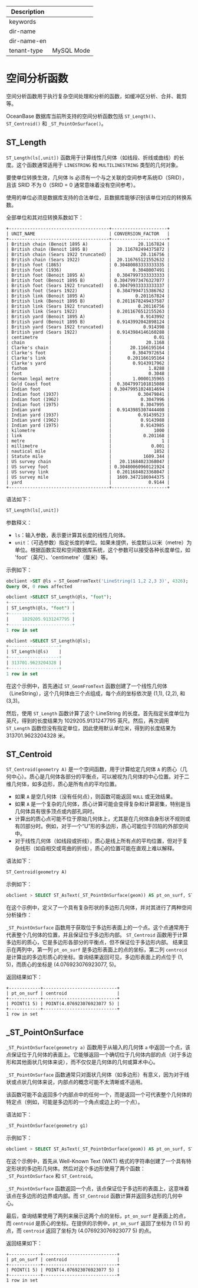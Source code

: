 | Description   |                 |
|---------------|-----------------|
| keywords      |                 |
| dir-name      |                 |
| dir-name-en   |                 |
| tenant-type   | MySQL Mode      |

# 空间分析函数

空间分析函数用于执行复杂空间处理和分析的函数，如缓冲区分析、合并、裁剪等。

OceanBase 数据库当前所支持的空间分析函数包括 `ST_Length()`、`ST_Centroid()` 和 `_ST_PointOnSurface()`。

## ST_Length

`ST_Length(ls[,unit])` 函数用于计算线性几何体（如线段、折线或曲线）的长度。这个函数通常适用于 `LINESTRING` 和 `MULTILINESTRING` 类型的几何对象。

要使单位转换生效，几何体 ls 必须有一个与之关联的空间参考系统ID（SRID），且该 SRID 不为 0（SRID = 0 通常意味着没有空间参考）。

使用的单位必须是数据库支持的合法单位，且数据库能够识别该单位对应的转换系数。

全部单位和其对应转换系数如下：

```shell
+--------------------------------------+---------------------+
| UNIT_NAME                            | CONVERSION_FACTOR   |
+--------------------------------------+---------------------+
| British chain (Benoit 1895 A)        |          20.1167824 |
| British chain (Benoit 1895 B)        |  20.116782494375872 |
| British chain (Sears 1922 truncated) |           20.116756 |
| British chain (Sears 1922)           |  20.116765121552632 |
| British foot (1865)                  | 0.30480083333333335 |
| British foot (1936)                  |        0.3048007491 |
| British foot (Benoit 1895 A)         |  0.3047997333333333 |
| British foot (Benoit 1895 B)         | 0.30479973476327077 |
| British foot (Sears 1922 truncated)  | 0.30479933333333337 |
| British foot (Sears 1922)            |  0.3047994715386762 |
| British link (Benoit 1895 A)         |         0.201167824 |
| British link (Benoit 1895 B)         |  0.2011678249437587 |
| British link (Sears 1922 truncated)  |          0.20116756 |
| British link (Sears 1922)            |  0.2011676512155263 |
| British yard (Benoit 1895 A)         |           0.9143992 |
| British yard (Benoit 1895 B)         |  0.9143992042898124 |
| British yard (Sears 1922 truncated)  |            0.914398 |
| British yard (Sears 1922)            |  0.9143984146160288 |
| centimetre                           |                0.01 |
| chain                                |             20.1168 |
| Clarke's chain                       |       20.1166195164 |
| Clarke's foot                        |        0.3047972654 |
| Clarke's link                        |      0.201166195164 |
| Clarke's yard                        |        0.9143917962 |
| fathom                               |              1.8288 |
| foot                                 |              0.3048 |
| German legal metre                   |        1.0000135965 |
| Gold Coast foot                      |  0.3047997101815088 |
| Indian foot                          | 0.30479951024814694 |
| Indian foot (1937)                   |          0.30479841 |
| Indian foot (1962)                   |           0.3047996 |
| Indian foot (1975)                   |           0.3047995 |
| Indian yard                          |  0.9143985307444408 |
| Indian yard (1937)                   |          0.91439523 |
| Indian yard (1962)                   |           0.9143988 |
| Indian yard (1975)                   |           0.9143985 |
| kilometre                            |                1000 |
| link                                 |            0.201168 |
| metre                                |                   1 |
| millimetre                           |               0.001 |
| nautical mile                        |                1852 |
| Statute mile                         |            1609.344 |
| US survey chain                      |   20.11684023368047 |
| US survey foot                       | 0.30480060960121924 |
| US survey link                       |  0.2011684023368047 |
| US survey mile                       |  1609.3472186944375 |
| yard                                 |              0.9144 |
+--------------------------------------+---------------------+
```

语法如下：

```sql
ST_Length(ls[,unit])
```

参数释义：

- `ls`：输入参数，表示要计算其长度的线性几何体。
- `unit`：（可选参数）指定长度的单位。如果未提供，长度默认以米（metre）为单位。根据函数实现和空间数据库系统，这个参数可以接受各种长度单位，如 'foot'（英尺）、'centimetre'（厘米）等。

示例如下：

```sql
obclient >SET @ls = ST_GeomFromText('LineString(1 1,2 2,3 3)', 4326);
Query OK, 0 rows affected

obclient >SELECT ST_Length(@ls, "foot");
+------------------------+
| ST_Length(@ls, "foot") |
+------------------------+
|     1029205.9131247795 |
+------------------------+
1 row in set

obclient >SELECT ST_Length(@ls);
+-------------------+
| ST_Length(@ls)    |
+-------------------+
| 313701.9623204328 |
+-------------------+
1 row in set
```

在这个示例中，首先通过 `ST_GeomFromText` 函数创建了一个线性几何体（LineString），这个几何体由三个点组成，每个点的坐标依次是 (1,1), (2,2), 和 (3,3)。

然后，使用 `ST_Length` 函数计算了这个 LineString 的长度。首先指定长度单位为英尺，得到的长度结果为 1029205.9131247795 英尺。然后，再次调用 `ST_Length` 函数但没有指定单位，因此使用默认单位米，得到的长度结果为 313701.9623204328 米。

## ST_Centroid

`ST_Centroid(geometry A)` 是一个空间函数，用于计算给定几何体 `A` 的质心（几何中心）。质心是几何体各部分的平衡点，可以被视为几何体的中心位置。对于二维几何体，如多边形，质心是所有点的平均位置。

- 如果 `A` 是空几何体（没有任何点），则函数可能返回 `NULL` 或无效结果。
- 如果 `A` 是一个复杂的几何体，质心计算可能会变得复杂和计算密集，特别是当几何体具有很多顶点或内部孔洞时。
- 计算出的质心点可能不位于原始几何体上，尤其是在几何体自身形状不规则或有凹部分时。例如，对于一个“U”形的多边形，质心可能位于凹陷的外部空间中。
- 对于线性几何体（如线段或折线），质心是线上所有点的平均位置，但对于复杂线形（如自相交或弯曲的折线），质心的位置可能在直观上难以解释。

语法如下：

```sql
ST_Centroid(geometry A)
```

示例如下：

```sql
obclient > SELECT ST_AsText(_ST_PointOnSurface(geom)) AS pt_on_surf, ST_AsText(ST_Centroid(geom)) AS centroid FROM (SELECT ST_GeomFromText('POLYGON ((0 0, 0 10, 10 10, 10 8, 2 8, 2 2, 10 2, 10 0, 0 0))') AS geom) AS t;
```

在这个示例中，定义了一个具有复杂形状的多边形几何体，并对其进行了两种空间分析操作：

`_ST_PointOnSurface` 函数用于获取位于多边形表面上的一个点。这个点通常用于代表整个几何体的位置，并且保证位于多边形内部。
`ST_Centroid` 函数用于计算多边形的质心，它是多边形各部分的平衡点，但不保证位于多边形内部。
结果显示在两列中，第一列 `pt_on_surf` 是多边形表面上的点的坐标，第二列 `centroid` 是计算出的多边形质心的坐标。查询结果返回可见，多边形表面上的点位于 (1, 5)，而质心的坐标是 (4.076923076923077, 5)。

返回结果如下：

```shell
+------------+----------------------------+
| pt_on_surf | centroid                   |
+------------+----------------------------+
| POINT(1 5) | POINT(4.076923076923077 5) |
+------------+----------------------------+
1 row in set
```

## _ST_PointOnSurface

`_ST_PointOnSurface(geometry a)` 函数用于从输入的几何体 `a` 中返回一个点，该点保证位于几何体的表面上。它能够返回一个确切位于几何体内部的点（对于多边形和其他面状几何体来说），而不仅仅是几何体的几何或算术中心。

`_ST_PointOnSurface` 函数通常只对面状几何体（如多边形）有意义，因为对于线状或点状几何体来说，内部点的概念可能不太清晰或不适用。

该函数可能不会返回多个内部点中的任何一个，而是返回一个可代表整个几何体的特定点（例如，可能是多边形的一个角点或边上的一个点）。

语法如下：

```sql
_ST_PointOnSurface(geometry g1)
```

示例如下：

```sql
obclient > SELECT ST_AsText(_ST_PointOnSurface(geom)) AS pt_on_surf, ST_AsText(ST_Centroid(geom)) AS centroid FROM (SELECT ST_GeomFromText('POLYGON ((0 0, 0 10, 10 10, 10 8, 2 8, 2 2, 10 2, 10 0, 0 0))') AS geom) AS t;
```

在这个示例中，首先从 Well-Known Text (WKT) 格式的字符串创建了一个具有特定形状的多边形几何体。然后对这个多边形使用了两个函数：`_ST_PointOnSurface` 和 `ST_Centroid`。

`_ST_PointOnSurface` 函数返回一个点，该点保证位于多边形的表面上，这意味着该点在多边形的边界或内部。而 `ST_Centroid` 函数计算并返回多边形的几何中心。

最后，查询结果使用了两列来展示这两个点的坐标，`pt_on_surf` 是表面上的点，而 `centroid` 是质心的坐标。在提供的示例中，`pt_on_surf` 返回了坐标为 (1 5) 的点，而 `centroid` 返回了坐标为 (4.076923076923077 5) 的点。

返回结果如下：

```shell
+------------+----------------------------+
| pt_on_surf | centroid                   |
+------------+----------------------------+
| POINT(1 5) | POINT(4.076923076923077 5) |
+------------+----------------------------+
1 row in set
```
